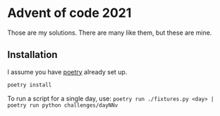 # Advent of code 2021

Those are my solutions.
There are many like them, but these are mine.

## Installation

I assume you have [poetry](https://python-poetry.org/) already set up.

```sh
poetry install
```

To run a script for a single day, use:
```poetry run ./fixtures.py <day> | poetry run python challenges/dayNNv```

